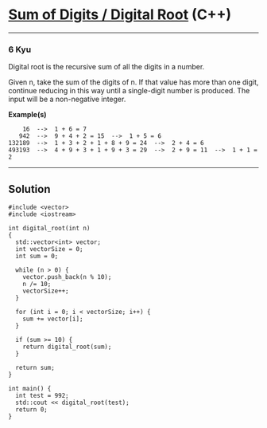 # [Sum of Digits / Digital Root](https://www.codewars.com/kata/541c8630095125aba6000c00/cpp) (C++)

---

### 6 Kyu

Digital root is the recursive sum of all the digits in a number.

Given n, take the sum of the digits of n. If that value has more than one digit, continue reducing in this way until a single-digit number is produced. The input will be a non-negative integer.

**Example(s)**

```
    16  -->  1 + 6 = 7
   942  -->  9 + 4 + 2 = 15  -->  1 + 5 = 6
132189  -->  1 + 3 + 2 + 1 + 8 + 9 = 24  -->  2 + 4 = 6
493193  -->  4 + 9 + 3 + 1 + 9 + 3 = 29  -->  2 + 9 = 11  -->  1 + 1 = 2
```

---

## Solution

```
#include <vector>
#include <iostream>

int digital_root(int n)
{
  std::vector<int> vector;
  int vectorSize = 0;
  int sum = 0;
  
  while (n > 0) {
    vector.push_back(n % 10);
    n /= 10;
    vectorSize++;
  }
  
  for (int i = 0; i < vectorSize; i++) {
    sum += vector[i];
  }
  
  if (sum >= 10) {
    return digital_root(sum);
  }

  return sum;
}

int main() {
  int test = 992;
  std::cout << digital_root(test);
  return 0;
}
```